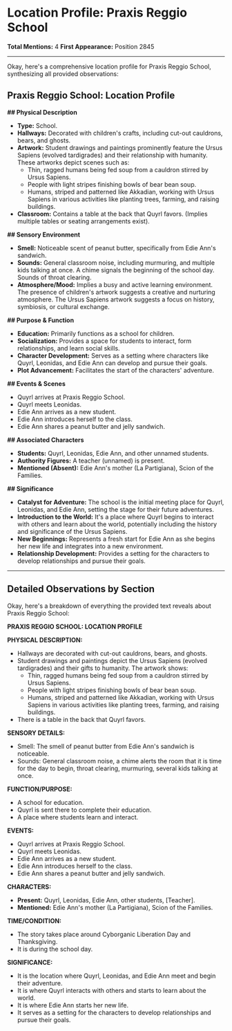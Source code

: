 # Location Profile: Praxis Reggio School

**Total Mentions:** 4
**First Appearance:** Position 2845

---

Okay, here's a comprehensive location profile for Praxis Reggio School, synthesizing all provided observations:

## Praxis Reggio School: Location Profile

**## Physical Description**

*   **Type:** School.
*   **Hallways:** Decorated with children's crafts, including cut-out cauldrons, bears, and ghosts.
*   **Artwork:** Student drawings and paintings prominently feature the Ursus Sapiens (evolved tardigrades) and their relationship with humanity. These artworks depict scenes such as:
    *   Thin, ragged humans being fed soup from a cauldron stirred by Ursus Sapiens.
    *   People with light stripes finishing bowls of bear bean soup.
    *   Humans, striped and patterned like Akkadian, working with Ursus Sapiens in various activities like planting trees, farming, and raising buildings.
*   **Classroom:** Contains a table at the back that Quyrl favors. (Implies multiple tables or seating arrangements exist).

**## Sensory Environment**

*   **Smell:** Noticeable scent of peanut butter, specifically from Edie Ann's sandwich.
*   **Sounds:** General classroom noise, including murmuring, and multiple kids talking at once. A chime signals the beginning of the school day. Sounds of throat clearing.
*   **Atmosphere/Mood:** Implies a busy and active learning environment. The presence of children's artwork suggests a creative and nurturing atmosphere. The Ursus Sapiens artwork suggests a focus on history, symbiosis, or cultural exchange.

**## Purpose & Function**

*   **Education:** Primarily functions as a school for children.
*   **Socialization:** Provides a space for students to interact, form relationships, and learn social skills.
*   **Character Development:** Serves as a setting where characters like Quyrl, Leonidas, and Edie Ann can develop and pursue their goals.
*   **Plot Advancement:** Facilitates the start of the characters' adventure.

**## Events & Scenes**

*   Quyrl arrives at Praxis Reggio School.
*   Quyrl meets Leonidas.
*   Edie Ann arrives as a new student.
*   Edie Ann introduces herself to the class.
*   Edie Ann shares a peanut butter and jelly sandwich.

**## Associated Characters**

*   **Students:** Quyrl, Leonidas, Edie Ann, and other unnamed students.
*   **Authority Figures:** A teacher (unnamed) is present.
*   **Mentioned (Absent):** Edie Ann's mother (La Partigiana), Scion of the Families.

**## Significance**

*   **Catalyst for Adventure:** The school is the initial meeting place for Quyrl, Leonidas, and Edie Ann, setting the stage for their future adventures.
*   **Introduction to the World:** It's a place where Quyrl begins to interact with others and learn about the world, potentially including the history and significance of the Ursus Sapiens.
*   **New Beginnings:** Represents a fresh start for Edie Ann as she begins her new life and integrates into a new environment.
*   **Relationship Development:** Provides a setting for the characters to develop relationships and pursue their goals.

---

## Detailed Observations by Section

Okay, here's a breakdown of everything the provided text reveals about Praxis Reggio School:

**PRAXIS REGGIO SCHOOL: LOCATION PROFILE**

**PHYSICAL DESCRIPTION:**

*   Hallways are decorated with cut-out cauldrons, bears, and ghosts.
*   Student drawings and paintings depict the Ursus Sapiens (evolved tardigrades) and their gifts to humanity. The artwork shows:
    *   Thin, ragged humans being fed soup from a cauldron stirred by Ursus Sapiens.
    *   People with light stripes finishing bowls of bear bean soup.
    *   Humans, striped and patterned like Akkadian, working with Ursus Sapiens in various activities like planting trees, farming, and raising buildings.
*   There is a table in the back that Quyrl favors.

**SENSORY DETAILS:**

*   Smell: The smell of peanut butter from Edie Ann's sandwich is noticeable.
*   Sounds: General classroom noise, a chime alerts the room that it is time for the day to begin, throat clearing, murmuring, several kids talking at once.

**FUNCTION/PURPOSE:**

*   A school for education.
*   Quyrl is sent there to complete their education.
*   A place where students learn and interact.

**EVENTS:**

*   Quyrl arrives at Praxis Reggio School.
*   Quyrl meets Leonidas.
*   Edie Ann arrives as a new student.
*   Edie Ann introduces herself to the class.
*   Edie Ann shares a peanut butter and jelly sandwich.

**CHARACTERS:**

*   **Present:** Quyrl, Leonidas, Edie Ann, other students, [Teacher].
*   **Mentioned:** Edie Ann's mother (La Partigiana), Scion of the Families.

**TIME/CONDITION:**

*   The story takes place around Cyborganic Liberation Day and Thanksgiving.
*   It is during the school day.

**SIGNIFICANCE:**

*   It is the location where Quyrl, Leonidas, and Edie Ann meet and begin their adventure.
*   It is where Quyrl interacts with others and starts to learn about the world.
*   It is where Edie Ann starts her new life.
*   It serves as a setting for the characters to develop relationships and pursue their goals.
